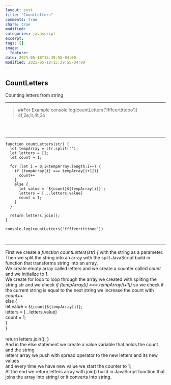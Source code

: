 ```yaml
---
layout: post
title: "CountLetters"
comments: true
share: true
modified:
categories: javascript
excerpt:
tags: []
image:
  feature:
date: 2021-05-18T15:39:55-04:00
modified: 2021-05-18T15:39:55-04:00
---
```


## CountLetters

Counting letters from string
___

> ##For Example
console.log(countLetters('ffffeerttttooo')) 4f,2e,1r,4t,3o
##
<br>

___


~~~
function countLetters(str) {
  let tempArray = str.split('');
  let letters = [];
  let count = 1;

  for (let i = 0;i<tempArray.length;i++) {
    if (tempArray[i] === tempArray[i+1]){
      count++
    }
    else {
      let value = `${count}${tempArray[i]}`;
      letters = [...letters,value]
      count = 1;
    }
  }
  
  return letters.join();
}

console.log(countLetters('ffffeerttttooo'))



~~~

___

First we create a *function countLetters(str) {* with the string as a parameter. 
Then we split the string into an array with the split JavaScript build in function that transforms string into an array. <br>
We create empty array called letters and we create a counter called *count* and we initialize to 1.
<br>
We create for loop to loop through the array we created with spliting the string str and we check
*if (tempArray[i] === tempArray[i+1])* so we check if the current string is equal to the next string we increase the count with *count++* <br>
else {<br>
      let value = `${count}${tempArray[i]}`;<br>
      letters = [...letters,value]<br>
      count = 1;<br>
    }<br>
  }<br>
  <br>
  return letters.join();
}<br>
And in the else statement we create a value variable that holds the count and the string <br>
letters array we push with spread operator to the new letters and its new values<br>
and every time we have new value we start the counter to 1;
<br>
At the end we return letters array with join() build in JavaScript function that joins the array into string/ or it converts into string.